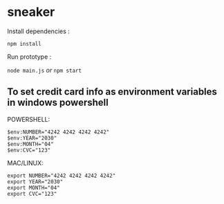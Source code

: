# sneaker

Install dependencies :

`npm install`

Run prototype :

`node main.js` _or_ `npm start`

## To set credit card info as environment variables in windows powershell


POWERSHELL:
```
$env:NUMBER="4242 4242 4242 4242"
$env:YEAR="2030"
$env:MONTH="04"
$env:CVC="123"
```

MAC/LINUX:
```
export NUMBER="4242 4242 4242 4242"
export YEAR="2030"
export MONTH="04"
export CVC="123"
```
